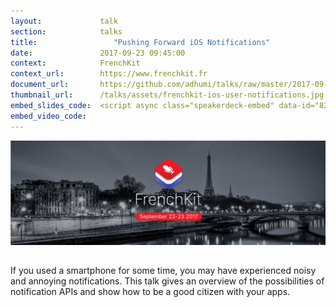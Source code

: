 ```yaml
---
layout:             talk
section:            talks
title:  	           "Pushing Forward iOS Notifications"
date:               2017-09-23 09:45:00
context:            FrenchKit
context_url:        https://www.frenchkit.fr
document_url:       https://github.com/adhumi/talks/raw/master/2017-09-ios-notifications/frenchkit-ios-user-notifications.pdf
thumbnail_url:      /talks/assets/frenchkit-ios-user-notifications.jpg
embed_slides_code:  <script async class="speakerdeck-embed" data-id="823224296ad744fb8312fbd90477373e" data-ratio="1.77777777777778" src="//speakerdeck.com/assets/embed.js"></script>
embed_video_code:   
---
```


<img src="/talks/assets/frenchkit-2017.jpg" alt="FrenchKit 2017" class="rounded float-right img-fluid" style="margin-bottom:15px;"/>

If you used a smartphone for some time, you may have experienced noisy and annoying notifications. This talk gives an overview of the possibilities of notification APIs and show how to be a good citizen with your apps.